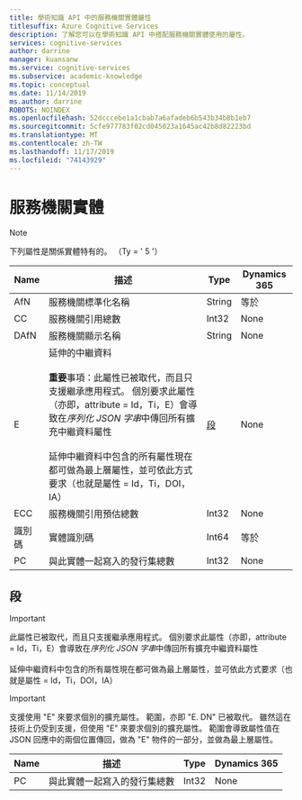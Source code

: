 ```yaml
---
title: 學術知識 API 中的服務機關實體屬性
titlesuffix: Azure Cognitive Services
description: 了解您可以在學術知識 API 中搭配服務機關實體使用的屬性。
services: cognitive-services
author: darrine
manager: kuansanw
ms.service: cognitive-services
ms.subservice: academic-knowledge
ms.topic: conceptual
ms.date: 11/14/2019
ms.author: darrine
ROBOTS: NOINDEX
ms.openlocfilehash: 52dcccebe1a1cbab7a6afadeb6b543b34b8b1eb7
ms.sourcegitcommit: 5cfe977783f02cd045023a1645ac42b8d82223bd
ms.translationtype: MT
ms.contentlocale: zh-TW
ms.lasthandoff: 11/17/2019
ms.locfileid: "74143929"
---
```

# <a name="affiliation-entity"></a>服務機關實體

> [!NOTE]
> 下列屬性是關係實體特有的。 （Ty = ' 5 '）

Name | 描述 | Type | Dynamics 365
--- | --- | --- | ---
AfN | 服務機關標準化名稱 |String |等於
CC | 服務機關引用總數 |Int32        |None  
DAfN | 服務機關顯示名稱 |String |None
E | 延伸的中繼資料</br></br>**重要**事項：此屬性已被取代，而且只支援繼承應用程式。 個別要求此屬性（亦即，attribute = Id，Ti，E）會導致在*序列化 JSON 字串*中傳回所有擴充中繼資料屬性</br></br>延伸中繼資料中包含的所有屬性現在都可做為最上層屬性，並可依此方式要求（也就是屬性 = Id，Ti，DOI，IA） | [段](#extended) | None
ECC | 服務機關引用預估總數 |Int32 |None
識別碼 | 實體識別碼 |Int64 |等於
PC | 與此實體一起寫入的發行集總數 | Int32 | None

## <a name="extended"></a>段

> [!IMPORTANT]
> 此屬性已被取代，而且只支援繼承應用程式。 個別要求此屬性（亦即，attribute = Id，Ti，E）會導致在*序列化 JSON 字串*中傳回所有擴充中繼資料屬性</br></br>延伸中繼資料中包含的所有屬性現在都可做為最上層屬性，並可依此方式要求（也就是屬性 = Id，Ti，DOI，IA）

> [!IMPORTANT]
> 支援使用 "E" 來要求個別的擴充屬性。 範圍，亦即 "E. DN" 已被取代。 雖然這在技術上仍受到支援，但使用 "E" 來要求個別的擴充屬性。 範圍會導致屬性值在 JSON 回應中的兩個位置傳回，做為 "E" 物件的一部分，並做為最上層屬性。

Name | 描述 | Type | Dynamics 365
--- | --- | --- | ---
PC | 與此實體一起寫入的發行集總數 | Int32 | None
